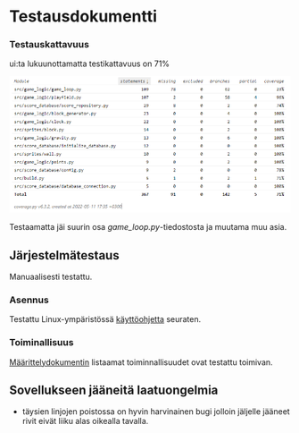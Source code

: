 # Testausdokumentti


### Testauskattavuus

ui:ta lukuunottamatta testikattavuus on 71%

![](/tetris/dokumentaatio/kuvat/testikattavuus.png)

Testaamatta jäi suurin osa _game_loop.py_-tiedostosta ja muutama muu asia.

## Järjestelmätestaus
Manuaalisesti testattu.

### Asennus 
Testattu Linux-ympäristössä [käyttöohjetta](https://github.com/meri573/ot-harjoitustyo/blob/main/tetris/dokumentaatio/kayttoohje.md) seuraten.

### Toiminallisuus
[Määrittelydokumentin](https://github.com/meri573/ot-harjoitustyo/blob/main/tetris/dokumentaatio/vaatimusmaarittely.md) listaamat toiminnallisuudet ovat testattu toimivan.

## Sovellukseen jääneitä laatuongelmia
- täysien linjojen poistossa on hyvin harvinainen bugi jolloin jäljelle jääneet rivit eivät liiku alas oikealla tavalla.
